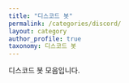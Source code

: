 ```yaml
---
title: "디스코드 봇"
permalink: /categories/discord/
layout: category
author_profile: true
taxonomy: 디스코드 봇
---
```


디스코드 봇 모음입니다.